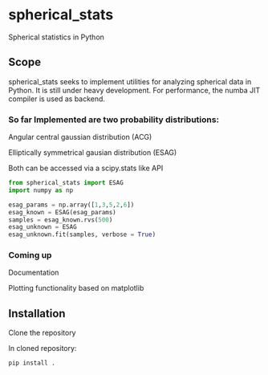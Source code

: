 # spherical_stats
Spherical statistics in Python

## Scope
spherical_stats seeks to implement utilities for analyzing spherical data in Python. It is still under heavy development. For performance, the numba JIT compiler is used as backend.

### So far Implemented are two probability distributions:
Angular central gaussian distribution (ACG)

Elliptically symmetrical gausian distribution (ESAG)

Both can be accessed via a scipy.stats like API

```python
from spherical_stats import ESAG
import numpy as np

esag_params = np.array([1,3,5,2,6])
esag_known = ESAG(esag_params)
samples = esag_known.rvs(500)
esag_unknown = ESAG
esag_unknown.fit(samples, verbose = True)
```

### Coming up

Documentation

Plotting functionality based on matplotlib

## Installation
Clone the repository

In cloned repository: 
```python
pip install .
```
